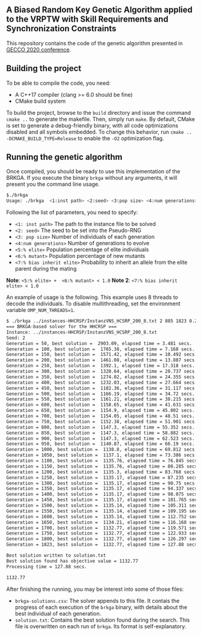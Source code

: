 ## A Biased Random Key Genetic Algorithm applied to the VRPTW with Skill Requirements and Synchronization Constraints

This repository contains the code of the genetic algorithm presented in [GECCO 2020 conference](https://gecco-2020.sigevo.org/index.html/HomePage).

## Building the project

To be able to compile the code, you need:
- A C++17 compiler (clang >= 6.0 should be fine)
- CMake build system

To build the project, browse to the `build` directory and issue the command `cmake ..` to generate the makefile. Then, simply run `make`. By default, CMake is set to generate a debug-friendly binary, with all code optimizations disabled and all symbols embedded. To change this behavior, run `cmake .. -DCMAKE_BUILD_TYPE=Release` to enable the `-O2` optimization flag.

## Running the genetic algorithm

Once compiled, you should be ready to use this implementation of the BRKGA. If you execute the binary `brkga` without any arguments, it will present you the command line usage.

```bash
$./brkga
Usage: ./brkga  <1:inst path> <2:seed> <3:pop size> <4:num generations> <5:% elite> <6:% mutant> <7:% bias inherit elite>
```

Following the list of parameters, you need to specify:

- `<1: inst path>` The path to the instance file to be solved
- `<2: seed>` The seed to be set into the Pseudo-RNG
- `<3: pop size>` Number of individuals of each generation
- `<4:num generations>` Number of generations to evolve
- `<5:% elite>` Population percentage of elite individuals
- `<6:% mutant>` Population percentage of new mutants
- `<7:% bias inherit elite>` Probability to inherit an allele from the elite parent during the mating

__Note__: `<5:% elite> +  <6:% mutant> < 1.0`
__Note 2__: `<7:% bias inherit elite> < 1.0`

An example of usage is the following. This example uses 8 threads to decode the individuals. To disable multithreading, set the environment variable `OMP_NUM_THREADS=1`.

```bash
$ ./brkga ../instances-HHCRSP/InstanzVNS_HCSRP_200_8.txt 2 885 1823 0.20655 0.05408 0.32728
=== BRKGA-based solver for the HHCRSP ===
Instance: ../instances-HHCRSP/InstanzVNS_HCSRP_200_8.txt
Seed: 2
Generation = 50, best solution =  2903.09, elapsed time = 3.481 secs.
Generation = 100, best solution =  1765.38, elapsed time = 7.168 secs.
Generation = 150, best solution =  1571.42, elapsed time = 10.492 secs.
Generation = 200, best solution =  1461.08, elapsed time = 13.887 secs.
Generation = 250, best solution =  1392.1, elapsed time = 17.318 secs.
Generation = 300, best solution =  1320.64, elapsed time = 20.737 secs.
Generation = 350, best solution =  1274.02, elapsed time = 24.355 secs.
Generation = 400, best solution =  1232.03, elapsed time = 27.664 secs.
Generation = 450, best solution =  1182.36, elapsed time = 31.117 secs.
Generation = 500, best solution =  1166.19, elapsed time = 34.72 secs.
Generation = 550, best solution =  1161.21, elapsed time = 38.215 secs.
Generation = 600, best solution =  1158.65, elapsed time = 41.631 secs.
Generation = 650, best solution =  1154.9, elapsed time = 45.002 secs.
Generation = 700, best solution =  1154.05, elapsed time = 48.51 secs.
Generation = 750, best solution =  1152.38, elapsed time = 51.901 secs.
Generation = 800, best solution =  1147.3, elapsed time = 55.352 secs.
Generation = 850, best solution =  1147.3, elapsed time = 58.882 secs.
Generation = 900, best solution =  1147.3, elapsed time = 62.523 secs.
Generation = 950, best solution =  1140.87, elapsed time = 66.19 secs.
Generation = 1000, best solution =  1138.8, elapsed time = 69.812 secs.
Generation = 1050, best solution =  1137.1, elapsed time = 73.386 secs.
Generation = 1100, best solution =  1135.76, elapsed time = 76.845 secs.
Generation = 1150, best solution =  1135.76, elapsed time = 80.285 secs.
Generation = 1200, best solution =  1135.3, elapsed time = 83.768 secs.
Generation = 1250, best solution =  1135.17, elapsed time = 87.235 secs.
Generation = 1300, best solution =  1135.17, elapsed time = 90.75 secs.
Generation = 1350, best solution =  1135.17, elapsed time = 94.337 secs.
Generation = 1400, best solution =  1135.17, elapsed time = 98.075 secs.
Generation = 1450, best solution =  1135.17, elapsed time = 101.765 secs.
Generation = 1500, best solution =  1135.14, elapsed time = 105.311 secs.
Generation = 1550, best solution =  1135.14, elapsed time = 109.195 secs.
Generation = 1600, best solution =  1135.14, elapsed time = 112.752 secs.
Generation = 1650, best solution =  1134.21, elapsed time = 116.168 secs.
Generation = 1700, best solution =  1132.77, elapsed time = 119.571 secs.
Generation = 1750, best solution =  1132.77, elapsed time = 122.933 secs.
Generation = 1800, best solution =  1132.77, elapsed time = 126.297 secs.
Generation = 1823, best solution =  1132.77, elapsed time = 127.88 secs.

Best solution written to solution.txt
Best solution found has objective value = 1132.77
Processing time = 127.88 secs.

1132.77
```

After finishing the running, you may be interest into some of those files:

- `brkga-solutions.csv`: The solver appends to this file. It contais the progress of each execution of the `brkga` binary, with details about the best individual of each generation.
- `solution.txt`: Contains the best solution found during the search. This file is overwritten on each run of `brkga`. Its format is self-explanatory.


